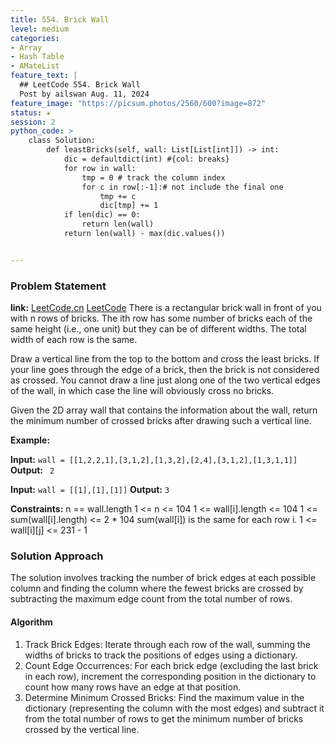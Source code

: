 ```yaml
---
title: 554. Brick Wall
level: medium
categories:
- Array
- Hash Table
- AMateList
feature_text: |
  ## LeetCode 554. Brick Wall
  Post by ailswan Aug. 11, 2024
feature_image: "https://picsum.photos/2560/600?image=872"
status: ★
session: 2
python_code: >
    class Solution:
        def leastBricks(self, wall: List[List[int]]) -> int:
            dic = defaultdict(int) #{col: breaks}
            for row in wall:
                tmp = 0 # track the column index
                for c in row[:-1]:# not include the final one 
                    tmp += c
                    dic[tmp] += 1
            if len(dic) == 0:
                return len(wall)
            return len(wall) - max(dic.values())


---
```


### Problem Statement
**link:**
[LeetCode.cn](https://leetcode.cn/problems/brick-wall/)
[LeetCode](https://leetcode.com/brick-wall/)
There is a rectangular brick wall in front of you with n rows of bricks. The ith row has some number of bricks each of the same height (i.e., one unit) but they can be of different widths. The total width of each row is the same.

Draw a vertical line from the top to the bottom and cross the least bricks. If your line goes through the edge of a brick, then the brick is not considered as crossed. You cannot draw a line just along one of the two vertical edges of the wall, in which case the line will obviously cross no bricks.

Given the 2D array wall that contains the information about the wall, return the minimum number of crossed bricks after drawing such a vertical line.

**Example:**

**Input:** `wall = [[1,2,2,1],[3,1,2],[1,3,2],[2,4],[3,1,2],[1,3,1,1]]`
**Output:** ` 2`

**Input:** `wall = [[1],[1],[1]]`
**Output:** `3`

**Constraints:**
n == wall.length
1 <= n <= 104
1 <= wall[i].length <= 104
1 <= sum(wall[i].length) <= 2 * 104
sum(wall[i]) is the same for each row i.
1 <= wall[i][j] <= 231 - 1
 
### Solution Approach
The solution involves tracking the number of brick edges at each possible column and finding the column where the fewest bricks are crossed by subtracting the maximum edge count from the total number of rows.

#### Algorithm
1. Track Brick Edges: Iterate through each row of the wall, summing the widths of bricks to track the positions of edges using a dictionary.
2. Count Edge Occurrences: For each brick edge (excluding the last brick in each row), increment the corresponding position in the dictionary to count how many rows have an edge at that position.
3. Determine Minimum Crossed Bricks: Find the maximum value in the dictionary (representing the column with the most edges) and subtract it from the total number of rows to get the minimum number of bricks crossed by the vertical line.